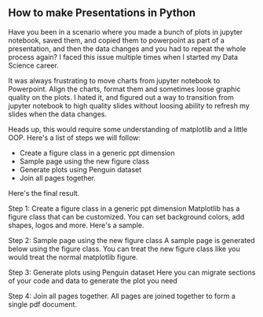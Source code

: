 ## How to make Presentations in Python

Have you been in a scenario where you made a bunch of plots in jupyter notebook, saved them, and copied them to powerpoint as part of a presentation, and then the data changes and you had to repeat the whole process again? I faced this issue multiple times when I started my Data Science career.

It was always frustrating to move charts from jupyter notebook to Powerpoint. Align the charts, format them and sometimes loose graphic quality on the plots. I hated it, and figured out a way to transition from jupyter notebook to high quality slides without loosing ability to refresh my slides when the data changes.

Heads up, this would require some understanding of matplotlib and a little OOP. Here's a list of steps we will follow:

- Create a figure class in a generic ppt dimension
- Sample page using the new figure class
- Generate plots using Penguin dataset
- Join all pages together.


Here's the final result.

Step 1: Create a figure class in a generic ppt dimension
Matplotlib has a figure class that can be customized. You can set background colors, add shapes, logos and more. Here's a sample.

Step 2: Sample page using the new figure class
A sample page is generated below using the figure class. You can treat the new figure class like you would treat the normal matplotlib figure.

Step 3: Generate plots using Penguin dataset
Here you can migrate sections of your code and data to generate the plot you need

Step 4: Join all pages together.
All pages are joined together to form a single pdf document. 


